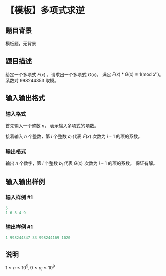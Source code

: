 # 【模板】多项式求逆

## 题目背景

模板题，无背景

## 题目描述

给定一个多项式 $F(x)$ ，请求出一个多项式 $G(x)$， 满足 $F(x) * G(x) \equiv 1 ( \mathrm{mod\:} x^n )$。系数对 $998244353$ 取模。

## 输入输出格式

### 输入格式

首先输入一个整数 $n$， 表示输入多项式的项数。

接着输入 $n$ 个整数，第 $i$ 个整数 $a_i$ 代表 $F(x)$ 次数为 $i-1$ 的项的系数。 

### 输出格式

输出 $n$ 个数字，第 $i$ 个整数 $b_i$ 代表 $G(x)$ 次数为 $i-1$ 的项的系数。 保证有解。

## 输入输出样例

### 输入样例 #1

```cpp
5
1 6 3 4 9
```


### 输出样例 #1

```cpp
1 998244347 33 998244169 1020
```


## 说明

$1 \leq n \leq 10^5, 0 \leq a_i \leq 10^9$

